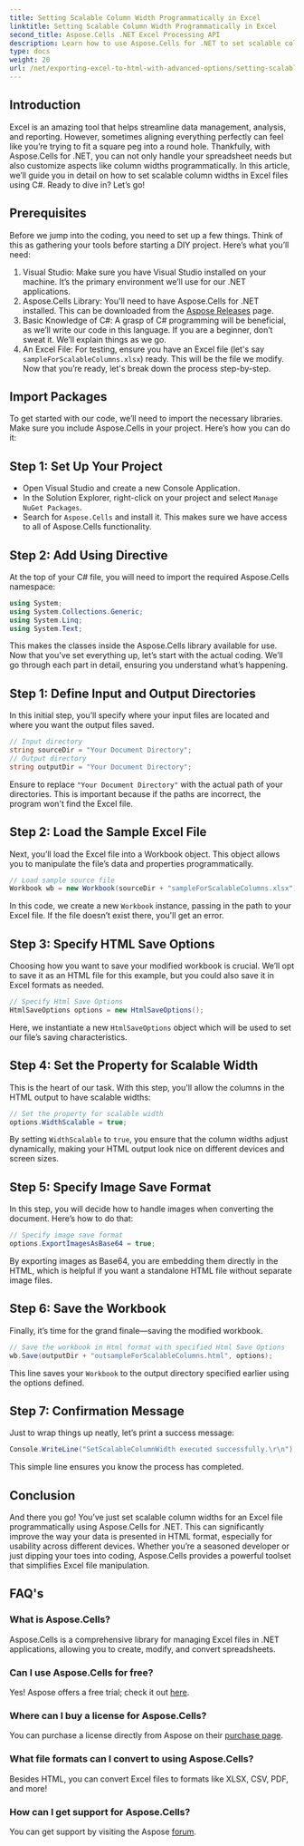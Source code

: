 ```yaml
---
title: Setting Scalable Column Width Programmatically in Excel
linktitle: Setting Scalable Column Width Programmatically in Excel
second_title: Aspose.Cells .NET Excel Processing API
description: Learn how to use Aspose.Cells for .NET to set scalable column widths in Excel files programmatically. Perfect for efficient data presentation.
type: docs
weight: 20
url: /net/exporting-excel-to-html-with-advanced-options/setting-scalable-column-width/
---
```

## Introduction
Excel is an amazing tool that helps streamline data management, analysis, and reporting. However, sometimes aligning everything perfectly can feel like you’re trying to fit a square peg into a round hole. Thankfully, with Aspose.Cells for .NET, you can not only handle your spreadsheet needs but also customize aspects like column widths programmatically. In this article, we’ll guide you in detail on how to set scalable column widths in Excel files using C#. Ready to dive in? Let’s go!
## Prerequisites
Before we jump into the coding, you need to set up a few things. Think of this as gathering your tools before starting a DIY project. Here’s what you’ll need:
1. Visual Studio: Make sure you have Visual Studio installed on your machine. It’s the primary environment we’ll use for our .NET applications.
2. Aspose.Cells Library: You'll need to have Aspose.Cells for .NET installed. This can be downloaded from the [Aspose Releases](https://releases.aspose.com/cells/net/) page. 
3. Basic Knowledge of C#: A grasp of C# programming will be beneficial, as we’ll write our code in this language. If you are a beginner, don’t sweat it. We’ll explain things as we go.
4. An Excel File: For testing, ensure you have an Excel file (let's say `sampleForScalableColumns.xlsx`) ready. This will be the file we modify.
Now that you’re ready, let's break down the process step-by-step.
## Import Packages
To get started with our code, we’ll need to import the necessary libraries. Make sure you include Aspose.Cells in your project. Here’s how you can do it:
## Step 1: Set Up Your Project
- Open Visual Studio and create a new Console Application.
- In the Solution Explorer, right-click on your project and select `Manage NuGet Packages`.
- Search for `Aspose.Cells` and install it. This makes sure we have access to all of Aspose.Cells functionality.
## Step 2: Add Using Directive
At the top of your C# file, you will need to import the required Aspose.Cells namespace:
```csharp
using System;
using System.Collections.Generic;
using System.Linq;
using System.Text;
```
This makes the classes inside the Aspose.Cells library available for use.
Now that you’ve set everything up, let’s start with the actual coding. We’ll go through each part in detail, ensuring you understand what’s happening.
## Step 1: Define Input and Output Directories
In this initial step, you’ll specify where your input files are located and where you want the output files saved. 
```csharp
// Input directory
string sourceDir = "Your Document Directory"; 
// Output directory
string outputDir = "Your Document Directory"; 
```
Ensure to replace `"Your Document Directory"` with the actual path of your directories. This is important because if the paths are incorrect, the program won't find the Excel file.
## Step 2: Load the Sample Excel File
Next, you’ll load the Excel file into a Workbook object. This object allows you to manipulate the file’s data and properties programmatically.
```csharp
// Load sample source file
Workbook wb = new Workbook(sourceDir + "sampleForScalableColumns.xlsx");
```
In this code, we create a new `Workbook` instance, passing in the path to your Excel file. If the file doesn’t exist there, you'll get an error.
## Step 3: Specify HTML Save Options
Choosing how you want to save your modified workbook is crucial. We’ll opt to save it as an HTML file for this example, but you could also save it in Excel formats as needed.
```csharp
// Specify Html Save Options
HtmlSaveOptions options = new HtmlSaveOptions();
```
Here, we instantiate a new `HtmlSaveOptions` object which will be used to set our file’s saving characteristics.
## Step 4: Set the Property for Scalable Width
This is the heart of our task. With this step, you'll allow the columns in the HTML output to have scalable widths:
```csharp
// Set the property for scalable width
options.WidthScalable = true;
```
By setting `WidthScalable` to `true`, you ensure that the column widths adjust dynamically, making your HTML output look nice on different devices and screen sizes.
## Step 5: Specify Image Save Format 
In this step, you will decide how to handle images when converting the document. Here’s how to do that:
```csharp
// Specify image save format
options.ExportImagesAsBase64 = true;
```
By exporting images as Base64, you are embedding them directly in the HTML, which is helpful if you want a standalone HTML file without separate image files.
## Step 6: Save the Workbook 
Finally, it’s time for the grand finale—saving the modified workbook. 
```csharp
// Save the workbook in Html format with specified Html Save Options
wb.Save(outputDir + "outsampleForScalableColumns.html", options);
```
This line saves your `Workbook` to the output directory specified earlier using the options defined. 
## Step 7: Confirmation Message
Just to wrap things up neatly, let’s print a success message:
```csharp
Console.WriteLine("SetScalableColumnWidth executed successfully.\r\n");
```
This simple line ensures you know the process has completed.
## Conclusion
And there you go! You’ve just set scalable column widths for an Excel file programmatically using Aspose.Cells for .NET. This can significantly improve the way your data is presented in HTML format, especially for usability across different devices. Whether you’re a seasoned developer or just dipping your toes into coding, Aspose.Cells provides a powerful toolset that simplifies Excel file manipulation.
## FAQ's
### What is Aspose.Cells?
Aspose.Cells is a comprehensive library for managing Excel files in .NET applications, allowing you to create, modify, and convert spreadsheets.
### Can I use Aspose.Cells for free?
Yes! Aspose offers a free trial; check it out [here](https://releases.aspose.com/).
### Where can I buy a license for Aspose.Cells?
You can purchase a license directly from Aspose on their [purchase page](https://purchase.aspose.com/buy).
### What file formats can I convert to using Aspose.Cells?
Besides HTML, you can convert Excel files to formats like XLSX, CSV, PDF, and more!
### How can I get support for Aspose.Cells?
You can get support by visiting the Aspose [forum](https://forum.aspose.com/c/cells/9).